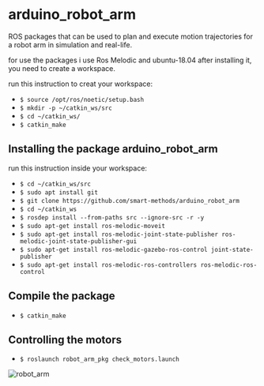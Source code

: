 # arduino_robot_arm
ROS packages that can be used to plan and execute motion trajectories for a robot arm in simulation and real-life.

for use the packages i use Ros Melodic and ubuntu-18.04 after installing it, you need to create a workspace.

run this instruction to creat your  workspace:

- `$ source /opt/ros/noetic/setup.bash`
- `$ mkdir -p ~/catkin_ws/src`
- `$ cd ~/catkin_ws/`
- `$ catkin_make`


## Installing the package arduino_robot_arm
run this instruction inside your workspace:
-	`$ cd ~/catkin_ws/src`
-	`$ sudo apt install git`
-	`$ git clone https://github.com/smart-methods/arduino_robot_arm `
-	`$ cd ~/catkin_ws`
-	`$ rosdep install --from-paths src --ignore-src -r -y`
-	`$ sudo apt-get install ros-melodic-moveit`
 - `$ sudo apt-get install ros-melodic-joint-state-publisher ros-melodic-joint-state-publisher-gui`
 - `$ sudo apt-get install ros-melodic-gazebo-ros-control joint-state-publisher`
 - `$ sudo apt-get install ros-melodic-ros-controllers ros-melodic-ros-control`


## Compile the package
 - `$ catkin_make`
  
 
 ## Controlling the motors
- `$ roslaunch robot_arm_pkg check_motors.launch`

 
 ![robot_arm](https://user-images.githubusercontent.com/60845044/123549884-8b1bd500-d773-11eb-94eb-c1751da126c9.png)

 






